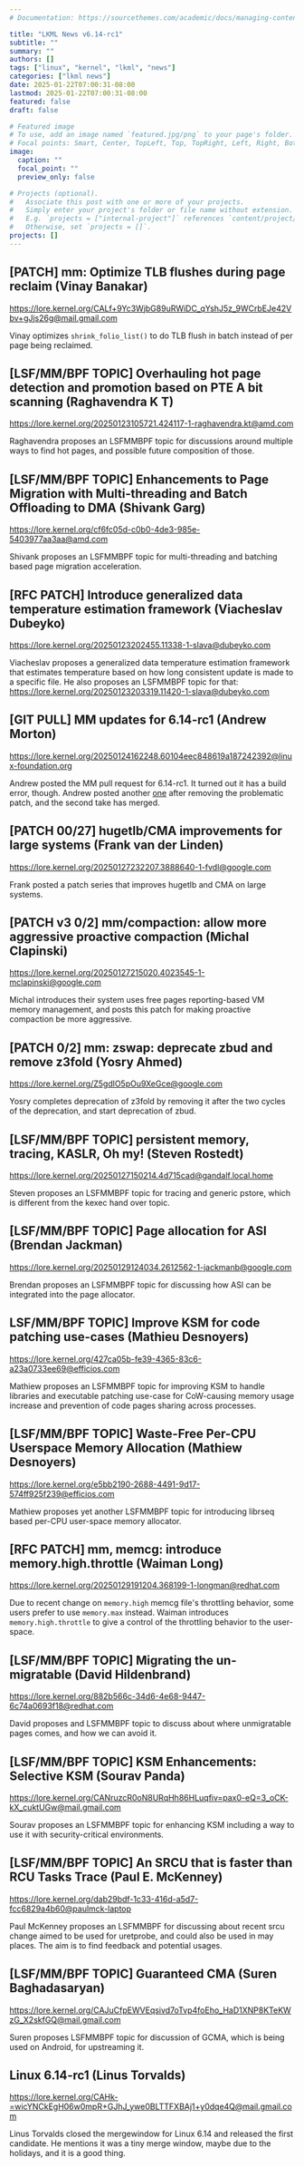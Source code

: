 ```yaml
---
# Documentation: https://sourcethemes.com/academic/docs/managing-content/

title: "LKML News v6.14-rc1"
subtitle: ""
summary: ""
authors: []
tags: ["linux", "kernel", "lkml", "news"]
categories: ["lkml news"]
date: 2025-01-22T07:00:31-08:00
lastmod: 2025-01-22T07:00:31-08:00
featured: false
draft: false

# Featured image
# To use, add an image named `featured.jpg/png` to your page's folder.
# Focal points: Smart, Center, TopLeft, Top, TopRight, Left, Right, BottomLeft, Bottom, BottomRight.
image:
  caption: ""
  focal_point: ""
  preview_only: false

# Projects (optional).
#   Associate this post with one or more of your projects.
#   Simply enter your project's folder or file name without extension.
#   E.g. `projects = ["internal-project"]` references `content/project/deep-learning/index.md`.
#   Otherwise, set `projects = []`.
projects: []
---
```


[PATCH] mm: Optimize TLB flushes during page reclaim (Vinay Banakar)
--------------------------------------------------------------------

https://lore.kernel.org/CALf+9Yc3WjbG89uRWiDC_qYshJ5z_9WCrbEJe42Vbv+gJjs26g@mail.gmail.com

Vinay optimizes `shrink_folio_list()` to do TLB flush in batch instead of per
page being reclaimed.


[LSF/MM/BPF TOPIC] Overhauling hot page detection and promotion based on PTE A bit scanning (Raghavendra K T)
-------------------------------------------------------------------------------------------------------------

https://lore.kernel.org/20250123105721.424117-1-raghavendra.kt@amd.com

Raghavendra proposes an LSFMMBPF topic for discussions around multiple ways to
find hot pages, and possible future composition of those.


[LSF/MM/BPF TOPIC] Enhancements to Page Migration with Multi-threading and Batch Offloading to DMA (Shivank Garg)
-----------------------------------------------------------------------------------------------------------------

https://lore.kernel.org/cf6fc05d-c0b0-4de3-985e-5403977aa3aa@amd.com

Shivank proposes an LSFMMBPF topic for multi-threading and batching based page
migration acceleration.


[RFC PATCH] Introduce generalized data temperature estimation framework (Viacheslav Dubeyko)
--------------------------------------------------------------------------------------------

https://lore.kernel.org/20250123202455.11338-1-slava@dubeyko.com

Viacheslav proposes a generalized data temperature estimation framework that
estimates temperature based on how long consistent update is made to a specific
file.  He also proposes an LSFMMBPF topic for that:
https://lore.kernel.org/20250123203319.11420-1-slava@dubeyko.com


[GIT PULL] MM updates for 6.14-rc1 (Andrew Morton)
--------------------------------------------------

https://lore.kernel.org/20250124162248.60104eec848619a187242392@linux-foundation.org

Andrew posted the MM pull request for 6.14-rc1.  It turned out it has a build
error, though.  Andrew posted another
[one](https://lore.kernel.org/20250126150532.2b75f7ac330cdde40d13d788@linux-foundation.org)
after removing the problematic patch, and the second take has merged.


[PATCH 00/27] hugetlb/CMA improvements for large systems (Frank van der Linden)
-------------------------------------------------------------------------------

https://lore.kernel.org/20250127232207.3888640-1-fvdl@google.com

Frank posted a patch series that improves hugetlb and CMA on large systems.


[PATCH v3 0/2] mm/compaction: allow more aggressive proactive compaction (Michal Clapinski)
-------------------------------------------------------------------------------------------

https://lore.kernel.org/20250127215020.4023545-1-mclapinski@google.com

Michal introduces their system uses free pages reporting-based VM memory
management, and posts this patch for making proactive compaction be more
aggressive.


[PATCH 0/2] mm: zswap: deprecate zbud and remove z3fold (Yosry Ahmed)
---------------------------------------------------------------------

https://lore.kernel.org/Z5gdlO5pOu9XeGce@google.com

Yosry completes deprecation of z3fold by removing it after the two cycles of
the deprecation, and start deprecation of zbud.


[LSF/MM/BPF TOPIC] persistent memory, tracing, KASLR, Oh my! (Steven Rostedt)
-----------------------------------------------------------------------------

https://lore.kernel.org/20250127150214.4d715cad@gandalf.local.home

Steven proposes an LSFMMBPF topic for tracing and generic pstore, which is
different from the kexec hand over topic.


[LSF/MM/BPF TOPIC] Page allocation for ASI (Brendan Jackman)
------------------------------------------------------------

https://lore.kernel.org/20250129124034.2612562-1-jackmanb@google.com

Brendan proposes an LSFMMBPF topic for discussing how ASI can be integrated
into the page allocator.


LSF/MM/BPF TOPIC] Improve KSM for code patching use-cases (Mathieu Desnoyers)
-----------------------------------------------------------------------------

https://lore.kernel.org/427ca05b-fe39-4365-83c6-a23a0733ee69@efficios.com

Mathiew proposes an LSFMMBPF topic for improving KSM to handle libraries and
executable patching use-case for CoW-causing memory usage increase and
prevention of code pages sharing across processes.


[LSF/MM/BPF TOPIC] Waste-Free Per-CPU Userspace Memory Allocation (Mathiew Desnoyers)
-------------------------------------------------------------------------------------

https://lore.kernel.org/e5bb2190-2688-4491-9d17-574ff925f239@efficios.com

Mathiew proposes yet another LSFMMBPF topic for introducing librseq based
per-CPU user-space memory allocator.


[RFC PATCH] mm, memcg: introduce memory.high.throttle (Waiman Long)
-------------------------------------------------------------------

https://lore.kernel.org/20250129191204.368199-1-longman@redhat.com

Due to recent change on `memory.high` memcg file's throttling behavior, some
users prefer to use `memory.max` instead.  Waiman introduces
`memory.high.throttle` to give a control of the throttling behavior to the
user-space.


[LSF/MM/BPF TOPIC] Migrating the un-migratable (David Hildenbrand)
------------------------------------------------------------------

https://lore.kernel.org/882b566c-34d6-4e68-9447-6c74a0693f18@redhat.com

David proposes and LSFMMBPF topic to discuss about where unmigratable pages
comes, and how we can avoid it.


[LSF/MM/BPF TOPIC] KSM Enhancements: Selective KSM (Sourav Panda)
-----------------------------------------------------------------

https://lore.kernel.org/CANruzcR0oN8URqHh86HLuqfiv=pax0-eQ=3_oCK-kX_cuktUGw@mail.gmail.com

Sourav proposes an LSFMMBPF topic for enhancing KSM including a way to use it
with security-critical environments.


[LSF/MM/BPF TOPIC] An SRCU that is faster than RCU Tasks Trace (Paul E. McKenney)
---------------------------------------------------------------------------------

https://lore.kernel.org/dab29bdf-1c33-416d-a5d7-fcc6829a4b60@paulmck-laptop

Paul McKenney proposes an LSFMMBPF for discussing about recent srcu change
aimed to be used for uretprobe, and could also be used in may places.  The aim
is to find feedback and potential usages.


[LSF/MM/BPF TOPIC] Guaranteed CMA (Suren Baghadasaryan)
-------------------------------------------------------

https://lore.kernel.org/CAJuCfpEWVEqsivd7oTvp4foEho_HaD1XNP8KTeKWzG_X2skfGQ@mail.gmail.com

Suren proposes LSFMMBPF topic for discussion of GCMA, which is being used on
Android, for upstreaming it.


Linux 6.14-rc1 (Linus Torvalds)
-------------------------------

https://lore.kernel.org/CAHk-=wicYNCkEgH06w0mpR+GJhJ_ywe0BLTTFXBAj1+y0dqe4Q@mail.gmail.com

Linus Torvalds closed the mergewindow for Linux 6.14 and released the first
candidate.  He mentions it was a tiny merge window, maybe due to the holidays,
and it is a good thing.
